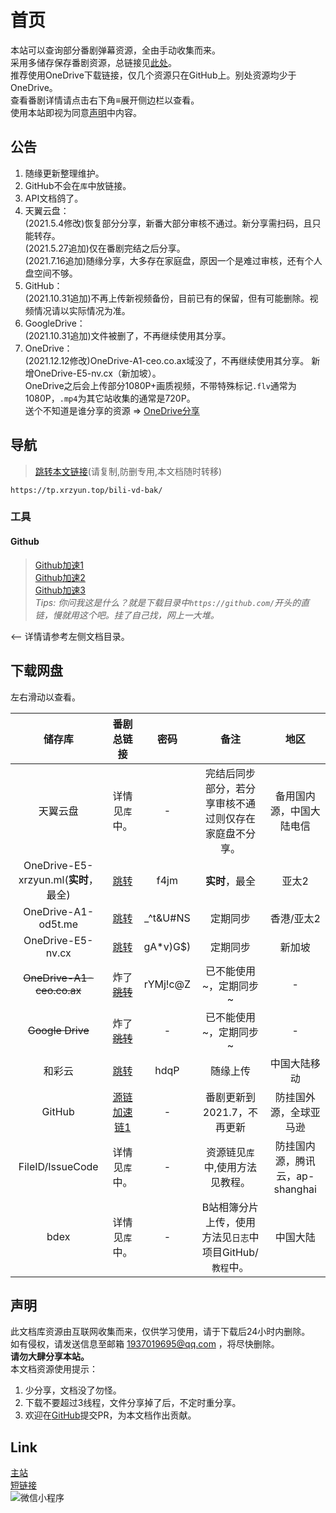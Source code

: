 # 首页
本站可以查询部分番剧弹幕资源，全由手动收集而来。  
采用多储存保存番剧资源，总链接见[此处](#下载网盘)。  
推荐使用OneDrive下载链接，仅几个资源只在GitHub上。别处资源均少于OneDrive。  
查看番剧详情请点击右下角≡展开侧边栏以查看。  
使用本站即视为同意[声明](#声明)中内容。  

## 公告
1. 随缘更新整理维护。  
2. GitHub不会在`库`中放链接。  
3. API文档鸽了。  
4. 天翼云盘：  
(2021.5.4修改)恢复部分分享，新番大部分审核不通过。新分享需扫码，且只能转存。  
(2021.5.27追加)仅在番剧完结之后分享。  
(2021.7.16追加)随缘分享，大多存在家庭盘，原因一个是难过审核，还有个人盘空间不够。  
5. GitHub：  
(2021.10.31追加)不再上传新视频备份，目前已有的保留，但有可能删除。视频情况请以实际情况为准。  
6. GoogleDrive：  
(2021.10.31追加)文件被删了，不再继续使用其分享。  
7. OneDrive：  
(2021.12.12修改)OneDrive-A1-ceo.co.ax域没了，不再继续使用其分享。 新增OneDrive-E5-nv.cx（新加坡）。  
OneDrive之后会上传部分1080P+画质视频，不带特殊标记`.flv`通常为1080P，`.mp4`为其它站收集的通常是720P。  
送个不知道是谁分享的资源 => [OneDrive分享](https://oxsayacid8-my.sharepoint.com/:f:/g/personal/liuli07_xooo_ml/Eq8VSHBbn2pNsV2HDcouTNkBO4_U7CjaF4h6l6f2OomEnQ?e=Mncb0M)  

## 导航
> [跳转本文链接](https://tp.xrzyun.top/bili-vd-bak/)(请复制,防删专用,本文档随时转移)

```url
https://tp.xrzyun.top/bili-vd-bak/
```

### 工具
#### Github

> [Github加速1](https://gh.msx.workers.dev/)  
[Github加速2](https://toolwa.com/github/)  
[Github加速3](https://ghproxy.com/)  
*Tips: 你问我这是什么？就是下载目录中`https://github.com/`开头的直链，慢就用这个吧。挂了自己找，网上一大堆。*

<-- 详情请参考左侧文档目录。

## 下载网盘
左右滑动以查看。

储存库 | 番剧总链接 | 密码 | 备注 | 地区
:-----------: | :-----------: | :-----------: | :-----------: | :-----------:
 天翼云盘 | 详情见`库`中。 | - | 完结后同步部分，若分享审核不通过则仅存在家庭盘不分享。 | 备用国内源，中国大陆电信
 OneDrive-E5-xrzyun.ml(**实时**，最全) | [跳转](https://xrzcloud-my.sharepoint.com/:f:/g/personal/xrz_xrzyun_ml/EualmF7RdnRFpA_WoA1zPxkB-gE8GuaCUWSPftNEeW6dXQ?e=goU1cd) | f4jm | **实时**，最全 | 亚太2
 OneDrive-A1-od5t.me | [跳转](https://juga-my.sharepoint.com/:f:/g/personal/xrz_od5t_me/EsX_FbQIKKxHt88tb_cuPRIBISJ7y3ebd1kQZn-qeLD9vA?e=kj43mr) | _^t&U#NS | 定期同步 | 香港/亚太2
 OneDrive-E5-nv.cx | [跳转](https://nvcx-my.sharepoint.com/:f:/g/personal/xrz_nv_cx/EnPPWkFAtKtFsN_Wp64p2j4BCpNm4wn5W6vAIWnlDI_sCw?e=PX49Kd) | gA*v)G$) | 定期同步 | 新加坡
 ~~OneDrive-A1-ceo.co.ax~~ | 炸了~~[跳转](https://mmitacnz2-my.sharepoint.com/:f:/g/personal/xrz_ceo_co_ax/Erq71dp4NDZJruxnEfy3ZWYBkGtaCVGEieoFpsqyaXZ2oA?e=NZsC5W)~~ | rYMj!c@Z | 已不能使用~，定期同步~ | -
 ~~Google Drive~~ | 炸了~~[跳转](https://drive.google.com/folderview?id=1Ug8qGeKRvgVxhsFwSaCLN1h7t8ttSjbw)~~ | - | 已不能使用~，定期同步~ | -
 和彩云 | [跳转](https://caiyun.139.com/m/i?185Cjf7uOWRMx) | hdqP | 随缘上传 | 中国大陆移动
 GitHub | [源链](https://github.com/xrz-cloud/bili-vd-bak/releases) [加速链1](https://hub.fastgit.org/xrz-cloud/bili-vd-bak/releases) | - | 番剧更新到2021.7，不再更新 | 防挂国外源，全球亚马逊
 FileID/IssueCode | 详情见`库`中。 | - | 资源链见`库`中,使用方法见教程。 | 防挂国内源，腾讯云，ap-shanghai
 bdex | 详情见`库`中。 | - | B站相簿分片上传，使用方法见`日志`中项目GitHub/`教程`中。 | 中国大陆
 
## 声明
此文档库资源由互联网收集而来，仅供学习使用，请于下载后24小时内删除。  
如有侵权，请发送信息至邮箱 1937019695@qq.com ，将尽快删除。  
**请勿大肆分享本站。**  
本文档资源使用提示：  
1. 少分享，文档没了勿怪。
2. 下载不要超过3线程，文件分享掉了后，不定时重分享。
3. 欢迎在[GitHub](https://github.com/xrz-cloud/bili-vd-bak/tree/wiki)提交PR，为本文档作出贡献。

## Link
[主站](https://www.xrzyun.top)  
[短链接](https://s.xrzyun.top)  
![微信小程序](//images.weserv.nl/?url=https://i0.hdslb.com/bfs/article/21b783e383d16b2b66468cf6655b9d517e777112.jpg )